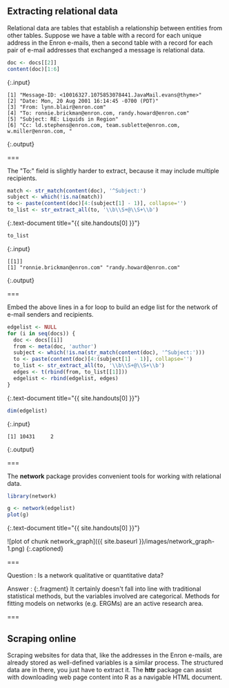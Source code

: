 ---
---

## Extracting relational data

Relational data are tables that establish a relationship between entities from other tables. Suppose we have a table with a record for each unique address in the Enron e-mails, then a second table with a record for each pair of e-mail addresses that exchanged a message is relational data.


~~~r
doc <- docs[[2]]
content(doc)[1:6]
~~~
{:.input}
~~~
[1] "Message-ID: <10016327.1075853078441.JavaMail.evans@thyme>"               
[2] "Date: Mon, 20 Aug 2001 16:14:45 -0700 (PDT)"                             
[3] "From: lynn.blair@enron.com"                                              
[4] "To: ronnie.brickman@enron.com, randy.howard@enron.com"                   
[5] "Subject: RE: Liquids in Region"                                          
[6] "Cc: ld.stephens@enron.com, team.sublette@enron.com, w.miller@enron.com, "
~~~
{:.output}

===

The "To:" field is slightly harder to extract, because it may include multiple recipients.


~~~r
match <- str_match(content(doc), '^Subject:')
subject <- which(!is.na(match))
to <- paste(content(doc)[4:(subject[1] - 1)], collapse='')
to_list <- str_extract_all(to, '\\b\\S+@\\S+\\b')
~~~
{:.text-document title="{{ site.handouts[0] }}"}


~~~r
to_list
~~~
{:.input}
~~~
[[1]]
[1] "ronnie.brickman@enron.com" "randy.howard@enron.com"   
~~~
{:.output}

===

Embed the above lines in a for loop to build an edge list for the network of e-mail senders and recipients.


~~~r
edgelist <- NULL
for (i in seq(docs)) {
  doc <- docs[[i]]
  from <- meta(doc, 'author')
  subject <- which(!is.na(str_match(content(doc), '^Subject:')))
  to <- paste(content(doc)[4:(subject[1] - 1)], collapse='')
  to_list <- str_extract_all(to, '\\b\\S+@\\S+\\b')
  edges <- t(rbind(from, to_list[[1]]))
  edgelist <- rbind(edgelist, edges)
}
~~~
{:.text-document title="{{ site.handouts[0] }}"}


~~~r
dim(edgelist)
~~~
{:.input}
~~~
[1] 10431     2
~~~
{:.output}

===

The **network** package provides convenient tools for working with relational data.


~~~r
library(network)

g <- network(edgelist)
plot(g)
~~~
{:.text-document title="{{ site.handouts[0] }}"}

![plot of chunk network_graph]({{ site.baseurl }}/images/network_graph-1.png)
{:.captioned}

===

Question
: Is a network qualitative or quantitative data?

Answer
: {:.fragment} It certainly doesn't fall into line with traditional statistical methods, but the variables involved are categorical. Methods for fitting models on networks (e.g. ERGMs) are an active research area.

===

## Scraping online

Scraping websites for data that, like the addresses in the Enron e-mails, are already stored as well-defined variables is a similar process. The structured data are in there, you just have to extract it. The **httr** package can assist with downloading web page content into R as a navigable HTML document.
